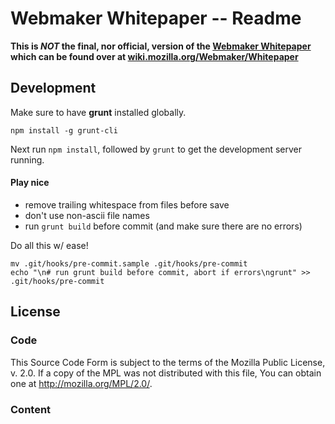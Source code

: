# Webmaker Whitepaper -- Readme

**This is *NOT* the final, nor official, version of the [Webmaker Whitepaper](https://wiki.mozilla.org/Webmaker/Whitepaper) which can be found over at [wiki.mozilla.org/Webmaker/Whitepaper](https://wiki.mozilla.org/Webmaker/Whitepaper)**

## Development

Make sure to have **grunt** installed globally.

	npm install -g grunt-cli

Next run `npm install`, followed by `grunt` to get the development server running.

#### Play nice

* remove trailing whitespace from files before save
* don't use non-ascii file names
* run `grunt build` before commit (and make sure there are no errors)

Do all this w/ ease!

	mv .git/hooks/pre-commit.sample .git/hooks/pre-commit
	echo "\n# run grunt build before commit, abort if errors\ngrunt" >> .git/hooks/pre-commit

## License
### Code
This Source Code Form is subject to the terms of the Mozilla Public
License, v. 2.0. If a copy of the MPL was not distributed with this
file, You can obtain one at <http://mozilla.org/MPL/2.0/>.

### Content

